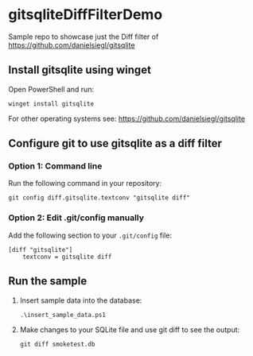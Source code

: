 # gitsqliteDiffFilterDemo
Sample repo to showcase just the Diff filter of https://github.com/danielsiegl/gitsqlite

## Install gitsqlite using winget

Open PowerShell and run:

```
winget install gitsqlite
```
For other operating systems see:
https://github.com/danielsiegl/gitsqlite


## Configure git to use gitsqlite as a diff filter

### Option 1: Command line
Run the following command in your repository:

```
git config diff.gitsqlite.textconv "gitsqlite diff"
```

### Option 2: Edit .git/config manually
Add the following section to your `.git/config` file:

```
[diff "gitsqlite"]
    textconv = gitsqlite diff
```

## Run the sample

1. Insert sample data into the database:
   ```
   .\insert_sample_data.ps1
   ```
2. Make changes to your SQLite file and use git diff to see the output:
   ```
   git diff smoketest.db
   ```
